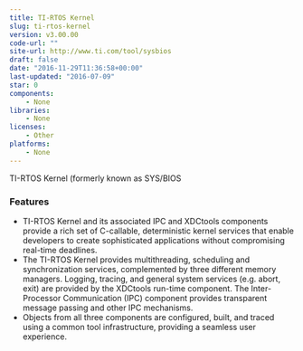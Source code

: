 ```yaml
---
title: TI-RTOS Kernel
slug: ti-rtos-kernel
version: v3.00.00
code-url: ""
site-url: http://www.ti.com/tool/sysbios
draft: false
date: "2016-11-29T11:36:58+00:00"
last-updated: "2016-07-09"
star: 0
components:
    - None
libraries:
    - None
licenses:
    - Other
platforms:
    - None
---
```

TI-RTOS Kernel (formerly known as SYS/BIOS

<!--more-->

### Features

- TI-RTOS Kernel and its associated IPC and XDCtools components provide a rich set of C-callable, deterministic kernel services that enable developers to create sophisticated applications without compromising real-time deadlines.
- The TI-RTOS Kernel provides multithreading, scheduling and synchronization services, complemented by three different memory managers. Logging, tracing, and general system services (e.g. abort, exit) are provided by the XDCtools run-time component. The Inter-Processor Communication (IPC) component provides transparent message passing and other IPC mechanisms.
- Objects from all three components are configured, built, and traced using a common tool infrastructure, providing a seamless user experience.

<!--github-projects-->